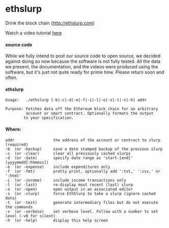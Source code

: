 # ethslurp
Drink the block chain (http://ethslurp.com)

Watch a video tutorial <a href="https://www.youtube.com/watch?v=ZZDV1yAgces">here</a>

#### source code

While we fully intend to post our source code to open source, we decided against doing so now
because the software is not fully tested. All the data we present, the documentation, and
the videos were produced using the software, but it's just not quite ready for prime time.
Please return soon and often. 

#### ethslurp

    Usage:   ./ethslurp [-b|-c|-d|-e|-f|-i|-l|-o|-s|-t|-v|-h] addr

    Purpose: Fetches data off the Ethereum block chain for an arbitrary
             account or smart contract. Optionally formats the output
            to your specification.

#### Where:

  	addr                 the address of the account or contract to slurp (required)
  	-b  (or -backup)     save a date stamped backup of the previous slurp
  	-c  (or -clear)      clear all previously cached slurps
  	-d  (or -date)       specify date range as 'start-[end]' (yyyymmdd[:hhmmss])
  	-e  (or -expense)    include expenditures only
  	-f  (or -fmt)        pretty print, optionally add ':txt,' ':csv,' or ':html'
  	-i  (or -income)     include income transactions only
  	-l  (or -last)       re-display most recent (last) slurp
  	-o  (or -open)       open output in an associated editor
  	-s  (or -slurp)      force EthSlurp to take a slurp (ignore cached data)
  	-t  (or -test)       generate intermediary files but do not execute the commands
  	-v  (or -verbose)    set verbose level. Follow with a number to set level (-v0 for silent)
  	-h  (or -help)       display this help screen
